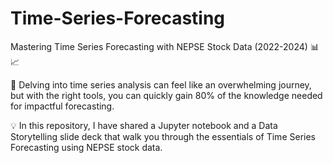 # Time-Series-Forecasting
Mastering Time Series Forecasting with NEPSE Stock Data (2022-2024) 📊📈

🤔 Delving into time series analysis can feel like an overwhelming journey, but with the right tools, you can quickly gain 80% of the knowledge needed for impactful forecasting. 

💡 In this repository, I have shared a Jupyter notebook and a Data Storytelling slide deck that walk you through the essentials of Time Series Forecasting using NEPSE stock data. 
